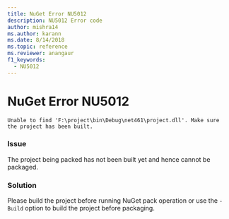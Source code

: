 ```yaml
---
title: NuGet Error NU5012
description: NU5012 Error code
author: mishra14
ms.author: karann
ms.date: 8/14/2018
ms.topic: reference
ms.reviewer: anangaur
f1_keywords: 
  - NU5012
---
```


# NuGet Error NU5012
```
Unable to find 'F:\project\bin\Debug\net461\project.dll'. Make sure the project has been built.
```

### Issue

The project being packed has not been built yet and hence cannot be packaged.


### Solution

Please build the project before running NuGet pack operation or use the `-Build` option to build the project before packaging.

